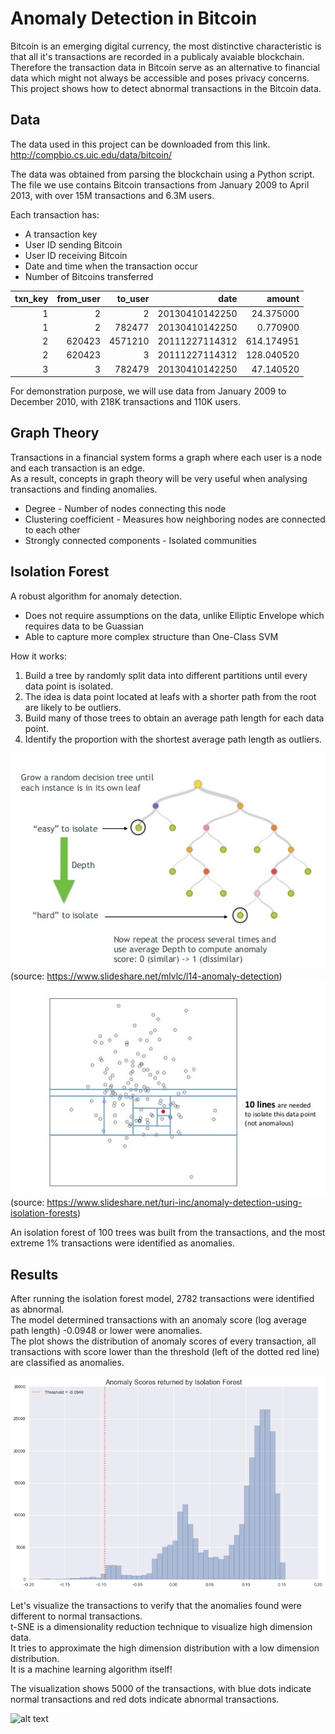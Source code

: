 # Anomaly Detection in Bitcoin  
Bitcoin is an emerging digital currency, the most distinctive characteristic is that all it's transactions are recorded in a publicaly avaiable blockchain.  
Therefore the transaction data in Bitcoin serve as an alternative to financial data which might not always be accessible and poses privacy concerns.  
This project shows how to detect abnormal transactions in the Bitcoin data.  


## Data  
The data used in this project can be downloaded from this link.  
http://compbio.cs.uic.edu/data/bitcoin/  

The data was obtained from parsing the blockchain using a Python script.  
The file we use contains Bitcoin transactions from January 2009 to April 2013, with over 15M transactions and 6.3M users.  

Each transaction has:  
- A transaction key  
- User ID sending Bitcoin  
- User ID receiving Bitcoin  
- Date and time when the transaction occur  
- Number of Bitcoins transferred  

| txn_key |	from_user |	to_user	|            date |     amount |
| ------: | --------: | ------: | --------------: | ---------: |
| 1	      | 2	        | 2	      | 20130410142250	| 24.375000  |
|	1	      | 2	        | 782477	| 20130410142250	| 0.770900   |
|	2	      | 620423	  | 4571210 | 20111227114312	| 614.174951 |
|	2	      | 620423	  | 3	      | 20111227114312	| 128.040520 |
|	3	      | 3         | 782479	| 20130410142250	| 47.140520  |

For demonstration purpose, we will use data from January 2009 to December 2010, with 218K transactions and 110K users.  


## Graph Theory  
Transactions in a financial system forms a graph where each user is a node and each transaction is an edge.   
As a result, concepts in graph theory will be very useful when analysing transactions and finding anomalies.  
- Degree - Number of nodes connecting this node  
- Clustering coefficient - Measures how neighboring nodes are connected to each other  
- Strongly connected components - Isolated communities  


## Isolation Forest  
A robust algorithm for anomaly detection.  
- Does not require assumptions on the data, unlike Elliptic Envelope which requires data to be Guassian  
- Able to capture more complex structure than One-Class SVM  

How it works:  
1. Build a tree by randomly split data into different partitions until every data point is isolated.  
2. The idea is data point located at leafs with a shorter path from the root are likely to be outliers.  
3. Build many of those trees to obtain an average path length for each data point.  
4. Identify the proportion with the shortest average path length as outliers.  

![alt text](/images/l14-anomaly-detection-19-638.jpg "Isolation Forest - Tree")  
(source: https://www.slideshare.net/mlvlc/l14-anomaly-detection)  
![alt text](/images/anomaly-detection-using-isolation-forests-10-638.jpg "Isolation Forest - Partition")  
(source: https://www.slideshare.net/turi-inc/anomaly-detection-using-isolation-forests)  

An isolation forest of 100 trees was built from the transactions, and the most extreme 1% transactions were identified as anomalies.  


## Results  
After running the isolation forest model, 2782 transactions were identified as abnormal.  
The model determined transactions with an anomaly score (log average path length) -0.0948 or lower were anomalies.  
The plot shows the distribution of anomaly scores of every transaction, all transactions with score lower than the threshold (left of the dotted red line) are classified as anomalies.  

![alt text](/images/anomaly-scores.png "Anomaly Scores Distribution and Cut-off")  

Let's visualize the transactions to verify that the anomalies found were different to normal transactions.  
t-SNE is a dimensionality reduction technique to visualize high dimension data.  
It tries to approximate the high dimension distribution with a low dimension distribution.  
It is a machine learning algorithm itself!  

The visualization shows 5000 of the transactions, with blue dots indicate normal transactions and red dots indicate abnormal transactions.  

![alt text](/image/t-sne-transactions.png "t-SNE Visualization of Transactions")
